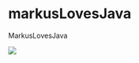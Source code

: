 # markusLovesJava
MarkusLovesJava

![](https://media.licdn.com/dms/image/D4D22AQE9J-x5iMQztw/feedshare-shrink_800/0/1686569314381?e=2147483647&v=beta&t=FC4L9QViXBt3Bd5H4lQHiWrIuuNqH0fcjaefYpub4OM)
